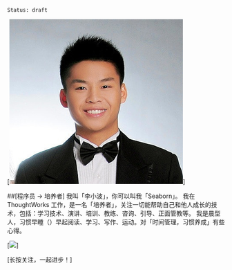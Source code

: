 ```
Status: draft
```

[![](./_image/avatar.jpg)]

##[程序员 -> 培养者]
我叫「李小波」，你可以叫我「Seaborn」。
我在 ThoughtWorks 工作，是一名「培养者」，关注一切能帮助自己和他人成长的技术，包括：学习技术、演讲、培训、教练、咨询、引导、正面管教等。
我是晨型人，习惯早睡（）早起阅读、学习、写作、运动。对「时间管理，习惯养成」有些心得。

[![](./_image/2017-02-14-08-36-34.jpg)]

[长按关注，一起进步！]
